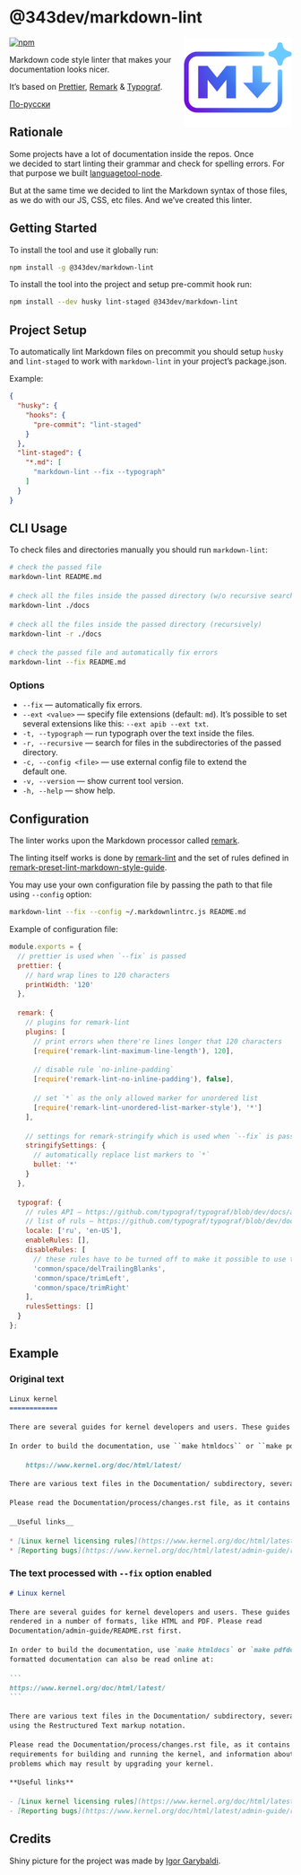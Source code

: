 # @343dev/markdown-lint

<img align="right" width="192" height="159"
alt="Avatar: Shiny Markdown logo with a sparkle"
src="./logo.png">

[![npm](https://img.shields.io/npm/v/@343dev/markdown-lint.svg)](https://www.npmjs.com/package/@343dev/markdown-lint)

Markdown code style linter that makes your documentation looks nicer.

It’s based on [Prettier](https://github.com/prettier/prettier),
[Remark](https://github.com/remarkjs/remark) &
[Typograf](https://github.com/typograf/typograf).

[По-русски](./README.ru.md)

## Rationale

Some projects have a lot of documentation inside the repos. Once we decided to
start linting their grammar and check for spelling errors. For that purpose we
built [languagetool-node](https://github.com/343dev/languagetool-node).

But at the same time we decided to lint the Markdown syntax of those files, as
we do with our JS, CSS, etc files. And we’ve created this linter.

## Getting Started

To install the tool and use it globally run:

```bash
npm install -g @343dev/markdown-lint
```

To install the tool into the project and setup pre-commit hook run:

```bash
npm install --dev husky lint-staged @343dev/markdown-lint
```

## Project Setup

To automatically lint Markdown files on precommit you should setup `husky` and
`lint-staged` to work with `markdown-lint` in your project’s package.json.

Example:

```json
{
  "husky": {
    "hooks": {
      "pre-commit": "lint-staged"
    }
  },
  "lint-staged": {
    "*.md": [
      "markdown-lint --fix --typograph"
    ]
  }
}
```

## CLI Usage

To check files and directories manually you should run `markdown-lint`:

```bash
# check the passed file
markdown-lint README.md

# check all the files inside the passed directory (w/o recursive search)
markdown-lint ./docs

# check all the files inside the passed directory (recursively)
markdown-lint -r ./docs

# check the passed file and automatically fix errors
markdown-lint --fix README.md
```

### Options

- `--fix` — automatically fix errors.
- `--ext <value>` — specify file extensions (default: `md`). It’s possible to
  set several extensions like this: `--ext apib --ext txt`.
- `-t, --typograph` — run typograph over the text inside the files.
- `-r, --recursive` — search for files in the subdirectories of the passed
  directory.
- `-c, --config <file>` — use external config file to extend the default one.
- `-v, --version` — show current tool version.
- `-h, --help` — show help.

## Configuration

The linter works upon the Markdown processor called
[remark](https://github.com/remarkjs/remark).

The linting itself works is done by
[remark-lint](https://github.com/remarkjs/remark-lint) and the set of rules
defined in
[remark-preset-lint-markdown-style-guide](https://github.com/remarkjs/remark-lint/tree/main/packages/remark-preset-lint-markdown-style-guide#rules).

You may use your own configuration file by passing the path to that file using
`--config` option:

```bash
markdown-lint --fix --config ~/.markdownlintrc.js README.md
```

Example of configuration file:

```javascript
module.exports = {
  // prettier is used when `--fix` is passed
  prettier: {
    // hard wrap lines to 120 characters
    printWidth: '120'
  },

  remark: {
    // plugins for remark-lint
    plugins: [
      // print errors when there're lines longer that 120 characters
      [require('remark-lint-maximum-line-length'), 120],

      // disable rule `no-inline-padding`
      [require('remark-lint-no-inline-padding'), false],

      // set `*` as the only allowed marker for unordered list
      [require('remark-lint-unordered-list-marker-style'), '*']
    ],

    // settings for remark-stringify which is used when `--fix` is passed
    stringifySettings: {
      // automatically replace list markers to `*`
      bullet: '*'
    }
  },

  typograf: {
    // rules API — https://github.com/typograf/typograf/blob/dev/docs/api_rules.md
    // list of ruls — https://github.com/typograf/typograf/blob/dev/docs/RULES.en-US.md
    locale: ['ru', 'en-US'],
    enableRules: [],
    disableRules: [
      // these rules have to be turned off to make it possible to use typograph
      'common/space/delTrailingBlanks',
      'common/space/trimLeft',
      'common/space/trimRight'
    ],
    rulesSettings: []
  }
};
```

## Example

### Original text

```markdown
Linux kernel
============

There are several guides for kernel developers and users. These guides can be rendered in a number of formats, like HTML and PDF. Please read Documentation/admin-guide/README.rst first.

In order to build the documentation, use ``make htmldocs`` or ``make pdfdocs``.  The formatted documentation can also be read online at:

    https://www.kernel.org/doc/html/latest/

There are various text files in the Documentation/ subdirectory, several of them using the Restructured Text markup notation.

Please read the Documentation/process/changes.rst file, as it contains the requirements for building and running the kernel, and information about the problems which may result by upgrading your kernel.

__Useful links__

* [Linux kernel licensing rules](https://www.kernel.org/doc/html/latest/process/license-rules.html#kernel-licensing)
* [Reporting bugs](https://www.kernel.org/doc/html/latest/admin-guide/reporting-bugs.html)
```

### The text processed with `--fix` option enabled

````markdown
# Linux kernel

There are several guides for kernel developers and users. These guides can be
rendered in a number of formats, like HTML and PDF. Please read
Documentation/admin-guide/README.rst first.

In order to build the documentation, use `make htmldocs` or `make pdfdocs`. The
formatted documentation can also be read online at:

```
https://www.kernel.org/doc/html/latest/
```

There are various text files in the Documentation/ subdirectory, several of them
using the Restructured Text markup notation.

Please read the Documentation/process/changes.rst file, as it contains the
requirements for building and running the kernel, and information about the
problems which may result by upgrading your kernel.

**Useful links**

- [Linux kernel licensing rules](https://www.kernel.org/doc/html/latest/process/license-rules.html#kernel-licensing)
- [Reporting bugs](https://www.kernel.org/doc/html/latest/admin-guide/reporting-bugs.html)
````

## Credits

Shiny picture for the project was made by
[Igor Garybaldi](https://pandabanda.com/).
